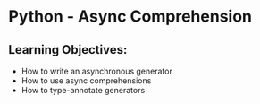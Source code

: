 Python - Async Comprehension
============================

## Learning Objectives:

- How to write an asynchronous generator
- How to use async comprehensions
- How to type-annotate generators
